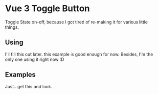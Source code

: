# Vue 3 Toggle Button

Toggle State on-off, because I got tired of re-making it for various little things.

## Using

I'll fill this out later. this example is good enough for now.
Besides, I'm the only one using it right now :D

## Examples

Just...get this and look.
